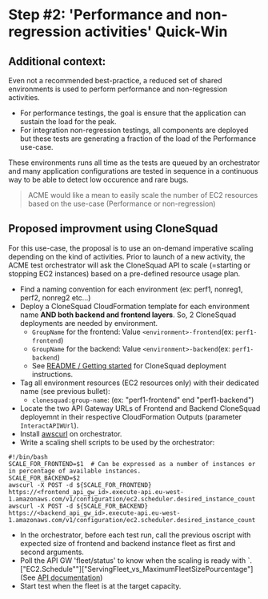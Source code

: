 
# Step #2: 'Performance and non-regression activities' Quick-Win 

## Additional context:

Even not a recommended best-practice, a reduced set of shared environments is used to perform performance and non-regression activities.
* For performance testings, the goal is ensure that the application can sustain the load for the peak.
* For integration non-regression testings, all components are deployed but these tests are generating a fraction of the load of the Performance use-case.

These environments runs all time as the tests are queued by an orchestrator and many application configurations are tested in sequence in a continuous
way to be able to detect low occurence and rare bugs.

> ACME would like a mean to easily scale the number of EC2 resources based on the use-case (Performance or non-regression)

## Proposed improvment using CloneSquad

For this use-case, the proposal is to use an on-demand imperative scaling depending on the kind of activities. Prior to launch of a new
activity, the ACME test orchestrator will ask the CloneSquad API to scale (=starting or stopping EC2 instances) based on a pre-defined resource usage plan.

* Find a naming convention for each environment (ex: perf1, nonreg1, perf2, nonreg2 etc...)
* Deploy a CloneSquad CloudFormation template for each environment name **AND both backend and frontend layers**. So, 2 CloneSquad deployments are needed by environment. 
	- `GroupName` for the frontend: Value `<environment>-frontend`(ex: `perf1-frontend`)
	- `GroupName` for the backend: Value `<environment>-backend`(ex: `perf1-backend`)
	- See [README / Getting started](../../README.md#installing--getting-started) for CloneSquad deployment instructions.
* Tag all environment resources (EC2 resources only) with their dedicated name (see previous bullet):
	- `clonesquad:group-name`: <GroupName> (ex: "perf1-frontend" end "perf1-backend")
* Locate the two API Gateway URLs of Frontend and Backend CloneSquad deployemnt in their respective CloudFormation Outputs (parameter `InteractAPIWUrl`).
* Install [awscurl](https://github.com/okigan/awscurl) on orchestrator.
* Write a scaling shell scripts to be used by the orchestrator:

```shell
#!/bin/bash
SCALE_FOR_FRONTEND=$1  # Can be expressed as a number of instances or in percentage of available instances.
SCALE_FOR_BACKEND=$2
awscurl -X POST -d ${SCALE_FOR_FRONTEND} https://<frontend_api_gw_id>.execute-api.eu-west-1.amazonaws.com/v1/configuration/ec2.scheduler.desired_instance_count
awscurl -X POST -d ${SCALE_FOR_BACKEND} https://<backend_api_gw_id>.execute-api.eu-west-1.amazonaws.com/v1/configuration/ec2.scheduler.desired_instance_count
```

* In the orchestrator, before each test run, call the previous oscript with expected size of frontend and backend instance fleet as first and second arguments.
* Poll the API GW 'fleet/status' to know when the scaling is ready with `.["EC2.Schedule""]["ServingFleet_vs_MaximumFleetSizePourcentage"] (See [API documentation](INTERACTING.md#api-fleetstatus))
* Start test when the fleet is at the target capacity.





